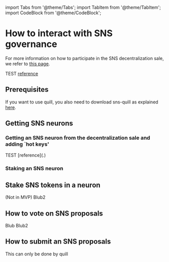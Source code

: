 import Tabs from '@theme/Tabs';
import TabItem from '@theme/TabItem';
import CodeBlock from '@theme/CodeBlock';

# How to interact with SNS governance
<!-- TODO 
Intro
* In general, there are two main ways to interact with an SNS: FE & sns-quill.
** quill is more secure because ...
** FE might exist also in the dapp (e.g., OC). To learn more about those, refer to the 
respective projects. Here we explain NNS FE dapp UI.
* Note that in the very first version fo the SNS, some interactions are only possible
on sns-quill
-->
For more information on how to participate in the SNS decentralization sale, we refer to
[this page](sale-interaction.md).

TEST [reference](./../../developer-docs/functionality/sns/deployment.md/#step3)



## Prerequisites
If you want to use quill, you also need to download sns-quill as explained
[here](https://github.com/dfinity/sns-quill#download).

## Getting SNS neurons 
<!-- TODO:
Before participating, you need a neuron.
Two ways to get one
1) participate in the [SNS decentralization sale](sale-interaction.md)
    and getting SNS neurons.
2) (once liquid tokens) have SNS tokens and stake them.
-->

### Getting an SNS neuron from the decentralization sale and adding `hot keys'
<Tabs>
  <TabItem value="FE-get-neuron" label='SNS Frontend'>
<!-- TODO:
In the initial version, can participate in the sale on the FE and will see the neurons.
Can add hot key (explain what that is) but cannot do much more yet.
--> 
  </TabItem>
  <TabItem value="quill-get-neuron" label='SNS quill'>
TEST [reference](.)
  </TabItem>
</Tabs>

### Staking an SNS neuron

## Stake SNS tokens in a neuron
<Tabs>
  <TabItem value="FE-stake" label='SNS Frontend'>
 (Not in MVP)
  </TabItem>
  <TabItem value="quill-stake" label='SNS quill'>
Blub2
  </TabItem>
</Tabs>

## How to vote on SNS proposals
<Tabs>
  <TabItem value="FE" label='SNS Frontend'>
Blub
  </TabItem>
  <TabItem value="quill" label='SNS quill'>
Blub2
  </TabItem>
</Tabs>

## How to submit an SNS proposals
This can only be done by quill